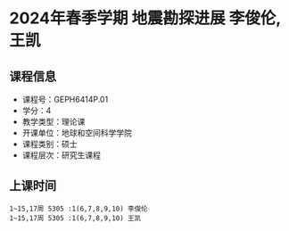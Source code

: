 # 2024年春季学期 地震勘探进展 李俊伦, 王凯






## 课程信息

- 课程号：GEPH6414P.01
- 学分：4
- 教学类型：理论课
- 开课单位：地球和空间科学学院
- 课程类别：硕士
- 课程层次：研究生课程

## 上课时间

```
1~15,17周 5305 :1(6,7,8,9,10) 李俊伦
1~15,17周 5305 :1(6,7,8,9,10) 王凯
```

